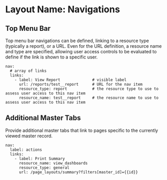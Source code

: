 # Layout Name: Navigations

## Top Menu Bar

Top menu bar navigations can be defined, linking to a resource type (typically a report), or
a URL. Even for the URL definition, a resource name and type are specified, allowing user access
controls to be evaluated to define if the link is shown to a specific user.

    nav:
      # array of links
      links: 
        - label: View Report              # visible label
          url: /reports/test__report      # URL for the nav item
          resource_type: report           # the resource type to use to assess user access to this nav item
          resource_name: test__report     # the resource name to use to assess user access to this nav item

## Additional Master Tabs

Provide additional master tabs that link to pages specific to the currently viewed master record.

    nav:
      label: actions
      links:
        - label: Print Summary
          resource_name: view_dashboards
          resource_type: general
          url: /page_layouts/summary?filters[master_id]={{id}}
